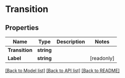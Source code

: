 # Transition

## Properties

Name | Type | Description | Notes
------------ | ------------- | ------------- | -------------
**Transition** | **string** |  | 
**Label** | **string** |  | [readonly] 

[[Back to Model list]](../README.md#documentation-for-models) [[Back to API list]](../README.md#documentation-for-api-endpoints) [[Back to README]](../README.md)


